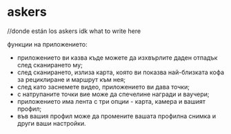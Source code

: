 # askers
//donde están los askers
idk what to write here


функции на приложението:
- приложението ви казва къде можете да изхвърлите даден отпадък след сканирането му;
- след сканирането, излиза карта, която ви показва най-близката кофа за рециклиране и маршрут към нея;
- след като заснемете видео, приложението ви дава точки;
- с натрупаните точки вие може да спечелине награди и ваучери;
- приложението има лента с три опции - карта, камера и вашият профил;
- във вашия профил може да промените вашата профилна снимка и други ваши настройки.
